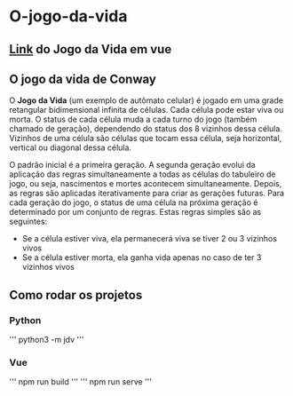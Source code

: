 # O-jogo-da-vida

## [Link](https://davidsatag.github.io/O-jogo-da-vida/) do Jogo da Vida em vue

## O jogo da vida de Conway
O **Jogo da Vida** (um exemplo de autômato celular) é jogado em uma grade retangular bidimensional infinita de células. Cada célula pode estar viva ou morta. O status de cada célula muda a cada turno do jogo (também chamado de geração), dependendo do status dos 8 vizinhos dessa célula. Vizinhos de uma célula são células que tocam essa célula, seja horizontal, vertical ou diagonal dessa célula.

O padrão inicial é a primeira geração. A segunda geração evolui da aplicação das regras simultaneamente a todas as células do tabuleiro de jogo, ou seja, nascimentos e mortes acontecem simultaneamente. Depois, as regras são aplicadas iterativamente para criar as gerações futuras. Para cada geração do jogo, o status de uma célula na próxima geração é determinado por um conjunto de regras. Estas regras simples são as seguintes:

- Se a célula estiver viva, ela permanecerá viva se tiver 2 ou 3 vizinhos vivos
- Se a célula estiver morta, ela ganha vida apenas no caso de ter 3 vizinhos vivos

## Como rodar os projetos
### Python
'''
python3 -m jdv
'''

### Vue
'''
npm run build
'''
'''
npm run serve
'''
